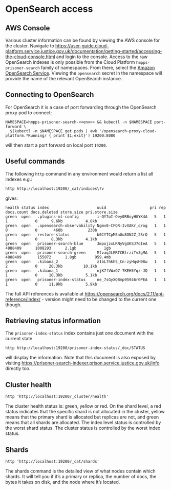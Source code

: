 # OpenSearch access

## AWS Console
Various cluster information can be found by viewing the AWS console for the cluster.  Navigate to
https://user-guide.cloud-platform.service.justice.gov.uk/documentation/getting-started/accessing-the-cloud-console.html
and login to the console.
Access to the raw OpenSearch indexes is only possible from the Cloud Platform `hmpps-prisoner-search` family of
namespaces.  From there, select the
[Amazon OpenSearch Service](https://eu-west-2.console.aws.amazon.com/aos/home?region=eu-west-2#opensearch/dashboard).
Viewing the `opensearch` secret in the namespace will provide the name of the relevant OpenSearch instance.

## Connecting to OpenSearch
For OpenSearch it is a case of port forwarding through the OpenSearch proxy pod to connect:
```shell
NAMESPACE=hmpps-prisoner-search-<<env>> && kubectl -n $NAMESPACE port-forward \
  $(kubectl -n $NAMESPACE get pods | awk '/opensearch-proxy-cloud-platform.*Running/ { print $1;exit}') 19200:8080
```
will then start a port forward on local port `19200`.

## Useful commands
The following `http` command in any environment would return a list all indexes e.g.:

```shell
http http://localhost:19200/_cat/indices\?v
```
gives:
```
health status index                     uuid                   pri rep docs.count docs.deleted store.size pri.store.size
green  open   .plugins-ml-config        i-QY7oI-Qey0RBoyHGYK4A   5   1          1            0      9.6kb          4.8kb
green  open   .opensearch-observability Ngmv0-CFQR-IvXAKr_qrog   1   1          0            0       460b           230b
green  open   restore-status            b0CYTCpMSnGu8ON2Z_2SrQ   5   1          1            0      8.3kb          4.1kb
green  open   prisoner-search-blue      3mpojzxLRNyVgUKSJ7oIeA   5   1    4888409      1008293      2.1gb            1gb
green  open   prisoner-search-green     MfvaqJLERTCBlrziTv3gMA   5   1    4888409       155072      1.8gb        959.4mb
green  open   .kibana_2                 z1bL7hkhS_Cn-zyHqsH98w   1   1          2            0     20.3kb         10.1kb
green  open   .kibana_1                 njK7fVWxQ7-7KEH5Yqz-JQ   1   1          1            0     10.3kb          5.1kb
green  open   prisoner-index-status     ne_7sGyXQBmp95946r0PEA   1   1          1            0     11.9kb          5.9kb
```

The full API references is available at https://opensearch.org/docs/2.11/api-reference/index/ - version might need to
be changed to the current one though.

## Retrieving status information
The `prisoner-index-status` index contains just one document with the current state.
```shell
http http://localhost:19200/prisoner-index-status/_doc/STATUS
```
will display the information.  Note that this document is also exposed by visiting
https://prisoner-search-indexer.prison.service.justice.gov.uk/info directly too.

## Cluster health

`http 'http://localhost:19200/_cluster/health'`

The cluster health status is: green, yellow or red. On the shard level, a red status indicates that the specific shard is not allocated in the cluster, yellow means that the primary shard is allocated but replicas are not, and green means that all shards are allocated. The index level status is controlled by the worst shard status. The cluster status is controlled by the worst index status.

## Shards
`http 'http://localhost:19200/_cat/shards'`

The shards command is the detailed view of what nodes contain which shards. It will tell you if it’s a primary or replica, the number of docs, the bytes it takes on disk, and the node where it’s located.
